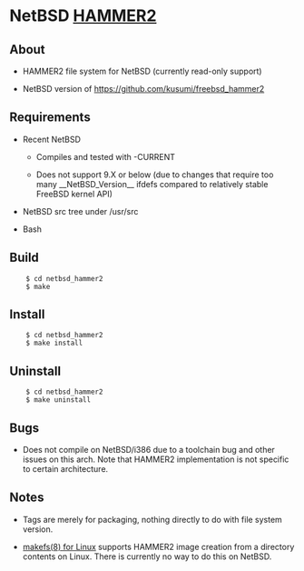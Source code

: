 NetBSD [HAMMER2](https://gitweb.dragonflybsd.org/dragonfly.git/blob/HEAD:/sys/vfs/hammer2/DESIGN)
========

## About

+ HAMMER2 file system for NetBSD (currently read-only support)

+ NetBSD version of https://github.com/kusumi/freebsd_hammer2

## Requirements

+ Recent NetBSD

    + Compiles and tested with -CURRENT

    + Does not support 9.X or below (due to changes that require too many \_\_NetBSD\_Version\_\_ ifdefs compared to relatively stable FreeBSD kernel API)

+ NetBSD src tree under /usr/src

+ Bash

## Build

        $ cd netbsd_hammer2
        $ make

## Install

        $ cd netbsd_hammer2
        $ make install

## Uninstall

        $ cd netbsd_hammer2
        $ make uninstall

## Bugs

+ Does not compile on NetBSD/i386 due to a toolchain bug and other issues on this arch. Note that HAMMER2 implementation is not specific to certain architecture.

## Notes

+ Tags are merely for packaging, nothing directly to do with file system version.

+ [makefs(8) for Linux](https://github.com/kusumi/makefs) supports HAMMER2 image creation from a directory contents on Linux. There is currently no way to do this on NetBSD.
